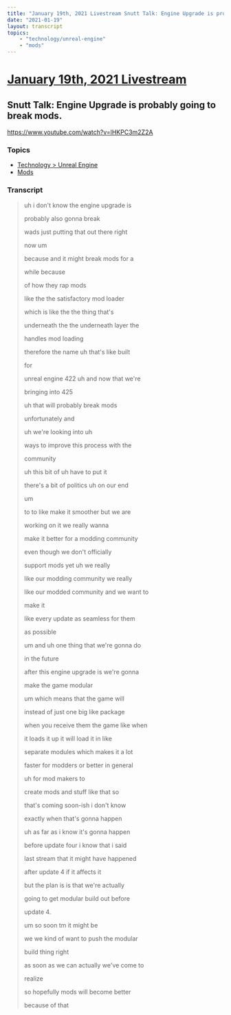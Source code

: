 ```yaml
---
title: "January 19th, 2021 Livestream Snutt Talk: Engine Upgrade is probably going to break mods."
date: "2021-01-19"
layout: transcript
topics:
    - "technology/unreal-engine"
    - "mods"
---
```

# [January 19th, 2021 Livestream](../2021-01-19.md)
## Snutt Talk: Engine Upgrade is probably going to break mods.
https://www.youtube.com/watch?v=lHKPC3m2Z2A

### Topics
* [Technology > Unreal Engine](../topics/technology/unreal-engine.md)
* [Mods](../topics/mods.md)

### Transcript

> uh i don't know the engine upgrade is
> 
> probably also gonna break
> 
> wads just putting that out there right
> 
> now um
> 
> because and it might break mods for a
> 
> while because
> 
> of how they rap mods
> 
> like the the satisfactory mod loader
> 
> which is like the the thing that's
> 
> underneath the the underneath layer the
> 
> handles mod loading
> 
> therefore the name uh that's like built
> 
> for
> 
> unreal engine 422 uh and now that we're
> 
> bringing into 425
> 
> uh that will probably break mods
> 
> unfortunately and
> 
> uh we're looking into uh
> 
> ways to improve this process with the
> 
> community
> 
> uh this bit of uh have to put it
> 
> there's a bit of politics uh on our end
> 
> um
> 
> to to like make it smoother but we are
> 
> working on it we really wanna
> 
> make it better for a modding community
> 
> even though we don't officially
> 
> support mods yet uh we really
> 
> like our modding community we really
> 
> like our modded community and we want to
> 
> make it
> 
> like every update as seamless for them
> 
> as possible
> 
> um and uh one thing that we're gonna do
> 
> in the future
> 
> after this engine upgrade is we're gonna
> 
> make the game modular
> 
> um which means that the game will
> 
> instead of just one big like package
> 
> when you receive them the game like when
> 
> it loads it up it will load it in like
> 
> separate modules which makes it a lot
> 
> faster for modders or better in general
> 
> uh for mod makers to
> 
> create mods and stuff like that so
> 
> that's coming soon-ish i don't know
> 
> exactly when that's gonna happen
> 
> uh as far as i know it's gonna happen
> 
> before update four i know that i said
> 
> last stream that it might have happened
> 
> after update 4 if it affects it
> 
> but the plan is is that we're actually
> 
> going to get modular build out before
> 
> update 4.
> 
> um so soon tm it might be
> 
> we we kind of want to push the modular
> 
> build thing right
> 
> as soon as we can actually we've come to
> 
> realize
> 
> so hopefully mods will become better
> 
> because of that
> 
